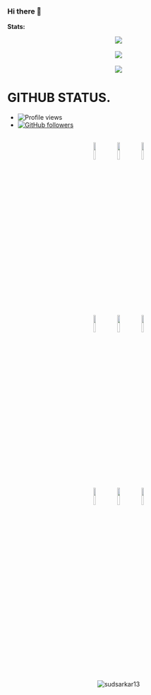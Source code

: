 ﻿### Hi there 👋

<!--
**sudsarkar13/sudsarkar13** is a ✨ _special_ ✨ repository because its `README.md` (this file) appears on your GitHub profile.

Here are some ideas to get you started:

- 🔭 I’m currently working on ...
- 🌱 I’m currently learning ...
- 👯 I’m looking to collaborate on ...
- 🤔 I’m looking for help with ...
- 💬 Ask me about ...
- 📫 How to reach me: ...
- 😄 Pronouns: ...
- ⚡ Fun fact: ...
-->



**Stats:**  


<div align="center"><img src="https://github-profile-trophy.vercel.app/?username=sudsarkar13&theme=dracula&count_private=true"></div>

<br>
<div align="center"><img src="https://github-readme-stats.vercel.app/api?username=sudsarkar13&show_icons=true&hide_border=true&theme=tokyonight"></div>
<br>
<div align="center"><img align="center" src="https://github-readme-stats.vercel.app/api/top-langs/?username=sudsarkar13&theme=tokyonight&hide=batchfile"></div>




# GITHUB STATUS.
- ![Profile views](https://gpvc.arturio.dev/sudsarkar13)
- [![GitHub followers](https://img.shields.io/github/followers/sudsarkar13.svg?style=social&label=Follow&maxAge=2592000)](https://github.com/sudsarkar13?tab=followers)

<p align = "center">
  <br />
  <code><img width="10%"  src="https://www.vectorlogo.zone/logos/json/json-ar21.svg"></code>
  <code><img width="10%"   src="https://www.vectorlogo.zone/logos/git-scm/git-scm-ar21.svg"></code>
  <code><img width="10%"   src="https://www.vectorlogo.zone/logos/python/python-ar21.svg"></code>
  <br />
  <code><img width="10%"  src="https://www.vectorlogo.zone/logos/mysql/mysql-ar21.svg"></code>
  <code><img width="10%"  src="https://www.vectorlogo.zone/logos/sqlite/sqlite-ar21.svg"></code>
  <code><img width="10%"  src="https://www.vectorlogo.zone/logos/firebase/firebase-ar21.svg"></code>
  <br />
  <code><img width="10%"  src="https://www.vectorlogo.zone/logos/w3_html5/w3_html5-ar21.svg"></code>
  <code><img width="10%"  src="https://www.vectorlogo.zone/logos/github/github-ar21.svg"></code>
  <code><img width="10%"  src="https://www.vectorlogo.zone/logos/gitlab/gitlab-ar21.svg"></code>
  <br>
</p>  

<br>

<p align = "center"><img align="center" src="https://github-readme-streak-stats.herokuapp.com/?user=sudsarkar13&theme=tokyonight&" alt="sudsarkar13" /></p>